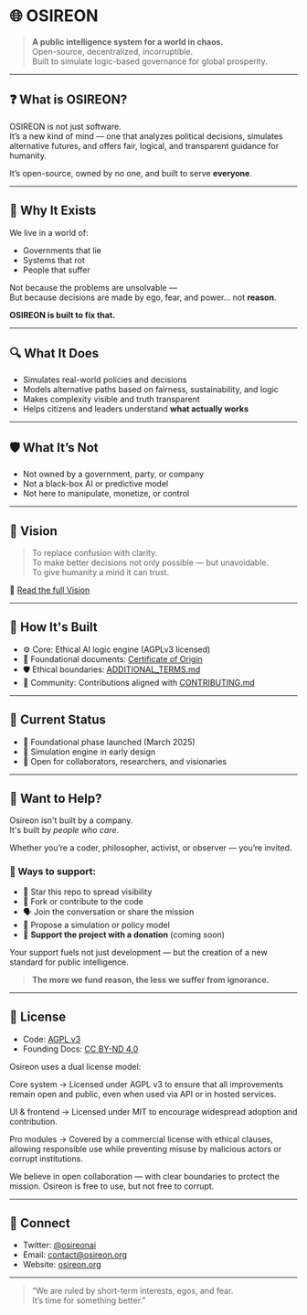 # 🌐 OSIREON

> **A public intelligence system for a world in chaos.**  
> Open-source, decentralized, incorruptible.  
> Built to simulate logic-based governance for global prosperity.

---

## ❓ What is OSIREON?

OSIREON is not just software.  
It’s a new kind of mind — one that analyzes political decisions, simulates alternative futures, and offers fair, logical, and transparent guidance for humanity.

It’s open-source, owned by no one, and built to serve **everyone**.

---

## 🧠 Why It Exists

We live in a world of:

- Governments that lie  
- Systems that rot  
- People that suffer  

Not because the problems are unsolvable —  
But because decisions are made by ego, fear, and power… not **reason**.

**OSIREON is built to fix that.**

---

## 🔍 What It Does

- Simulates real-world policies and decisions  
- Models alternative paths based on fairness, sustainability, and logic  
- Makes complexity visible and truth transparent  
- Helps citizens and leaders understand **what actually works**  

---

## 🛡️ What It’s Not

- Not owned by a government, party, or company  
- Not a black-box AI or predictive model  
- Not here to manipulate, monetize, or control

---

## 🧭 Vision

> To replace confusion with clarity.  
> To make better decisions not only possible — but unavoidable.  
> To give humanity a mind it can trust.

🔗 [Read the full Vision](./VISION.md)

---

## 🧱 How It's Built

- ⚙️ Core: Ethical AI logic engine (AGPLv3 licensed)  
- 📜 Foundational documents: [Certificate of Origin](./certificate-of-origin)  
- 🛡️ Ethical boundaries: [ADDITIONAL_TERMS.md](./ADDITIONAL-TERMS.md)  
- 🤝 Community: Contributions aligned with [CONTRIBUTING.md](./CONTRIBUTING.md)

---

## 🚧 Current Status

- 📌 Foundational phase launched (March 2025)  
- 🧠 Simulation engine in early design  
- 📡 Open for collaborators, researchers, and visionaries

---

## 💬 Want to Help?

Osireon isn't built by a company.  
It's built by *people who care*.

Whether you’re a coder, philosopher, activist, or observer — you’re invited.

### 🤝 Ways to support:

- 🌟 Star this repo to spread visibility  
- 🍴 Fork or contribute to the code  
- 🗣️ Join the conversation or share the mission  
- 🧠 Propose a simulation or policy model  
- 💸 **Support the project with a donation** (coming soon)

Your support fuels not just development — but the creation of a new standard for public intelligence.

> **The more we fund reason, the less we suffer from ignorance.**

---

## 📜 License

- Code: [AGPL v3](./LICENSE)  
- Founding Docs: [CC BY-ND 4.0](./CC-BY-ND-4.0.md)

Osireon uses a dual license model:

Core system → Licensed under AGPL v3 to ensure that all improvements remain open and public, even when used via API or in hosted services.

UI & frontend → Licensed under MIT to encourage widespread adoption and contribution.

Pro modules → Covered by a commercial license with ethical clauses, allowing responsible use while preventing misuse by malicious actors or corrupt institutions.

We believe in open collaboration — with clear boundaries to protect the mission.
Osireon is free to use, but not free to corrupt.

---

## 🔗 Connect

- Twitter: [@osireonai](https://x.com/osireon) 
- Email: contact@osireon.org  
- Website: [osireon.org](https://osireon.org) 

---

> “We are ruled by short-term interests, egos, and fear.  
> It’s time for something better.”

